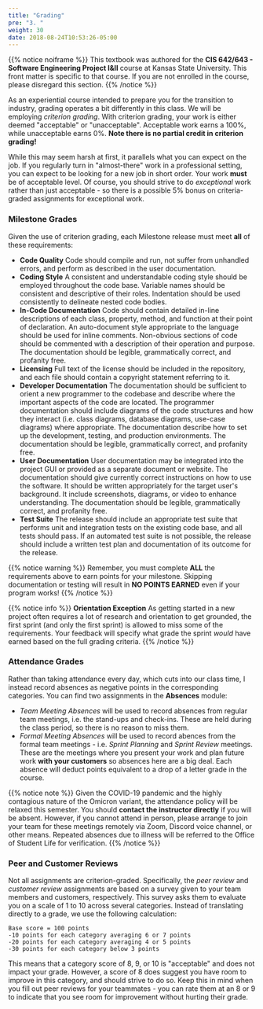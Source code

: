 ```yaml
---
title: "Grading"
pre: "3. "
weight: 30
date: 2018-08-24T10:53:26-05:00
---
```


{{% notice noiframe %}}
This textbook was authored for the **CIS 642/643 - Software Engineering Project I&II** course at Kansas State University.  This front matter is specific to that course.  If you are not enrolled in the course, please disregard this section.
{{% /notice %}}

As an experiential course intended to prepare you for the transition to industry, grading operates a bit differently in this class.  We will be employing _criterion grading_.  With criterion grading, your work is either deemed "acceptable" or "unacceptable".  Acceptable work earns a 100%, while unacceptable earns 0%.  **Note there is no partial credit in criterion grading!** 

While this may seem harsh at first, it parallels what you can expect on the job.  If you regularly turn in "almost-there" work in a professional setting, you can expect to be looking for a new job in short order.  Your work **must** be of acceptable level.  Of course, you should strive to do _exceptional_ work rather than just acceptable - so there is a possible 5% bonus on criteria-graded assignments for exceptional work.

### Milestone Grades
Given the use of criterion grading, each Milestone release must meet **all** of these requirements:
* __Code Quality__ Code should compile and run, not suffer from unhandled errors, and perform as described in the user documentation.
* __Coding Style__ A consistent and understandable coding style should be employed throughout the code base.  Variable names should be consistent and descriptive of their roles. Indentation should be used consistently to delineate nested code bodies.
* __In-Code Documentation__ Code should contain detailed in-line descriptions of each class, property, method, and function at their point of declaration. An auto-document style appropriate to the language should be used for inline comments. Non-obvious sections of code should be commented with a description of their operation and purpose. The documentation should be legible, grammatically correct, and profanity free.
* __Licensing__ Full text of the license should be included in the repository, and each file should contain a copyright statement referring to it.
* __Developer Documentation__ The documentation should be sufficient to orient a new programmer to the codebase and describe where the important aspects of the code are located.  The programmer documentation should include diagrams of the code structures and how they interact (i.e. class diagrams, database diagrams, use-case diagrams) where appropriate. The documentation describe how to set up the development, testing, and production environments.  The documentation should be legible, grammatically correct, and profanity free.
* __User Documentation__ User documentation may be integrated into the project GUI or provided as a separate document or website. The documentation should give currently correct instructions on how to use the software. It should be written appropriately for the target user's background. It include screenshots, diagrams, or video to enhance understanding. The documentation should be legible, grammatically correct, and profanity free.
* __Test Suite__ The release should include an appropriate test suite that performs unit and integration tests on the existing code base, and all tests should pass. If an automated test suite is not possible, the release should include a written test plan and documentation of its outcome for the release.

{{% notice warning %}}
Remember, you must complete **ALL** the requirements above to earn points for your milestone.  Skipping documentation or testing will result in **NO POINTS EARNED** even if your program works!
{{% /notice %}}

{{% notice info %}}
**Orientation Exception** As getting started in a new project often requires a lot of research and orientation to get grounded, the first sprint (and only the first sprint) is allowed to miss some of the requirements. Your feedback will specify what grade the sprint _would_ have earned based on the full grading criteria.
{{% /notice %}}

### Attendance Grades
Rather than taking attendance every day, which cuts into our class time, I instead record absences as negative points in the corresponding categories.  You can find two assignments in the **Absences** module: 
* _Team Meeting Absences_ will be used to record absences from regular team meetings, i.e. the stand-ups and check-ins.  These are held during the class period, so there is no reason to miss them.
* _Formal Meeting Absences_ will be used to record abences from the formal team meetings - i.e. _Sprint Planning_ and _Sprint Review_ meetings.  These are the meetings where you present your work and plan future work **with your customers** so absences here are a big deal.  Each absence will deduct points equivalent to a drop of a letter grade in the course.  

{{% notice note %}}
Given the COVID-19 pandemic and the highly contagious nature of the Omicron variant, the attendance policy will be relaxed this semester.  You should **contact the instructor directly** if you will be absent.  However, if you cannot attend in person, please arrange to join your team for these meetings remotely via Zoom, Discord voice channel, or other means.  Repeated absences due to illness will be referred to the Office of Student Life for verification.
{{% /notice %}}

<!--
{{% notice warning %}}
Be aware that missing _three_ formal meetings automatically lowers your grade below a C - which means you can no longer count the course for your degree requirements!  And missing _two_ formal meetings will drop you to a C - which means you will need an otherwise perfect grade to maintain a C. 
{{% /notice %}}
-->

### Peer and Customer Reviews
Not all assignments are criterion-graded.  Specifically, the _peer review_ and _customer review_ assignments are based on a survey given to your team members and customers, respectively.  This survey asks them to evaluate you on a scale of 1 to 10 across several categories.  Instead of translating directly to a grade, we use the following calculation:

```
Base score = 100 points
-10 points for each category averaging 6 or 7 points
-20 points for each category averaging 4 or 5 points
-30 points for each category below 3 points
```

This means that a category score of 8, 9, or 10 is "acceptable" and does not impact your grade.  However, a score of 8 does suggest you have room to improve in this category, and should strive to do so.  Keep this in mind when you fill out peer reviews for your teammates - you can rate them at an 8 or 9 to indicate that you see room for improvement without hurting their grade.



